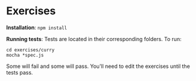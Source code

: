 Exercises
==================

**Installation**:
`npm install`

**Running tests**:
Tests are located in their corresponding folders.  To run:

```
cd exercises/curry
mocha *spec.js
```

Some will fail and some will pass. You'll need to edit the exercises until the tests pass.
